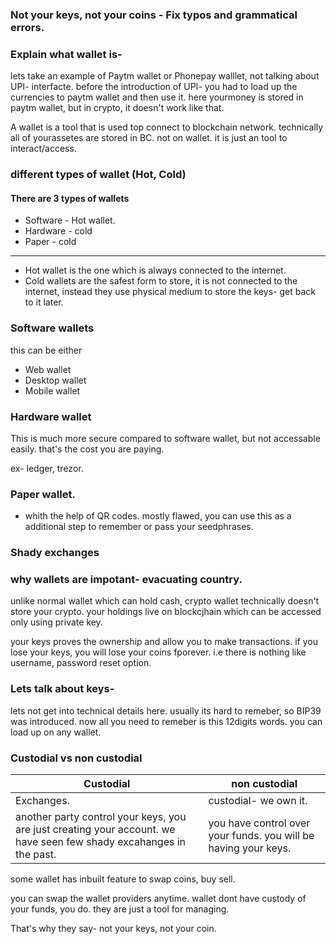 ### Not your keys, not your coins - Fix typos and grammatical errors.


### Explain what wallet is- 

lets take an example of Paytm wallet or Phonepay walllet, not talking about UPI- interfacte. before the introduction of UPI- you had to load up the currencies to paytm wallet and then use it. here yourmoney is stored in paytm wallet, but in crypto, it doesn't work like that. 

A wallet is a tool that is used top connect to blockchain network. technically all of yourassetes are stored in BC. not on wallet. it is just an tool to interact/access.

### different types of wallet (Hot, Cold)

#### There are 3 types of wallets

- Software - Hot wallet.
- Hardware - cold
- Paper    - cold

***


-  Hot wallet is the one which is always connected to the internet.
-  Cold wallets are the safest form to store, it is not connected to the internet, instead they use physical medium to store the keys- get back to it later.

### Software wallets

this can be either 
- Web wallet
- Desktop wallet
- Mobile wallet

### Hardware wallet

This is much more secure compared to software wallet, but not accessable easily. that's the cost you are paying.

ex- ledger, trezor.

### Paper wallet.

- whith the help of QR codes. mostly flawed, you can use this as a additional step to remember or pass your seedphrases.


### Shady exchanges



### why wallets are impotant- evacuating country.

unlike normal wallet which can hold cash, crypto wallet technically doesn't store your crypto. your holdings live on blockcjhain which can be accessed only using private key. 

your keys proves the ownership and allow you to make transactions. if you lose your keys, you will lose your coins fporever. i.e there is nothing like username, password reset option. 

### Lets talk about keys- 

lets not get into technical details here. usually its hard to remeber, so BIP39 was introduced. now all you need to remeber is this 12digits words. you can load up on any wallet.

### Custodial vs non custodial





| Custodial              | non custodial|
| --------               | -------- | 
| Exchanges.             | custodial- we own it.     | 
| another party control your keys, you are just creating your account. we have seen few shady excahanges in the past.| you have control over your funds. you will be having your keys.



 some wallet has inbuilt feature to swap coins, buy sell.

 you can swap the wallet providers anytime. wallet dont have custody of your funds, you do. they are just a tool for managing.
 
 That's why they say- not your keys, not your coin.
